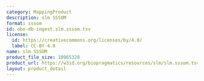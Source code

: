 ```yaml
---
category: MappingProduct
description: slm SSSOM
format: sssom
id: obo-db-ingest.slm.sssom.tsv
license:
  id: https://creativecommons.org/licenses/by/4.0/
  label: CC-BY-4.0
name: slm SSSOM
product_file_size: 10965328
product_url: https://w3id.org/biopragmatics/resources/slm/slm.sssom.tsv
layout: product_detail
---
```

